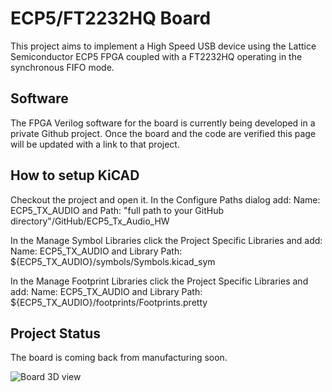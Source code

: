 # ECP5/FT2232HQ Board
This project aims to implement a High Speed USB device using the Lattice Semiconductor ECP5 FPGA coupled with a FT2232HQ operating in the synchronous FIFO mode.

## Software
The FPGA Verilog software for the board is currently being developed in a private Github project. Once the board and the code are verified this page will be updated with a link to that project.

## How to setup KiCAD
Checkout the project and open it. In the Configure Paths dialog add: Name: ECP5_TX_AUDIO and Path: "full path to your GitHub directory"/GitHub/ECP5_Tx_Audio_HW

In the Manage Symbol Libraries click the Project Specific Libraries and add: Name: ECP5_TX_AUDIO and Library Path: ${ECP5_TX_AUDIO}/symbols/Symbols.kicad_sym

In the Manage Footprint Libraries click the Project Specific Libraries and add: Name: ECP5_TX_AUDIO and Library Path: ${ECP5_TX_AUDIO}/footprints/Footprints.pretty

## Project Status
The board is coming back from manufacturing soon. 

![Board 3D view](https://github.com/gildobjanschi/ECP5_Tx_Audio/blob/main/ECP5_Audio_Tx.jpg)